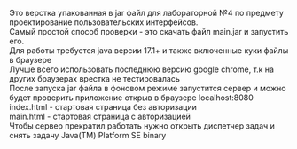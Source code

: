 Это верстка упакованная в jar файл для лабораторной №4 по предмету проектирование пользовательских интерфейсов.<br>
Самый простой способ проверки - это скачать файл main.jar и запустить его.<br>
Для работы требуется java версии 17.1+ и также включенные куки файлы в браузере<br>
Лучше всего использовать последнюю версию google chrome, т.к на других браузерах врестка не тестировалась<br>
После запуска jar файла в фоновом режиме запустится сервер и можно будет проверить приложение открыв в браузере localhost:8080<br>
index.html - стартовая страница без авторизации<br>
main.html - стартовая страница с авторизацией<br>
Чтобы сервер прекратил работать нужно открыть диспетчер задач и снять задачу Java(TM) Platform SE binary